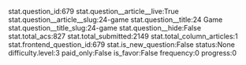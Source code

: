 stat.question_id:679
stat.question__article__live:True
stat.question__article__slug:24-game
stat.question__title:24 Game
stat.question__title_slug:24-game
stat.question__hide:False
stat.total_acs:827
stat.total_submitted:2149
stat.total_column_articles:1
stat.frontend_question_id:679
stat.is_new_question:False
status:None
difficulty.level:3
paid_only:False
is_favor:False
frequency:0
progress:0
